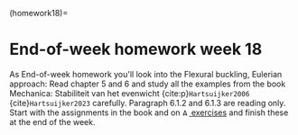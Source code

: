 (homework18)=
# End-of-week homework week 18

As End-of-week homework you'll look into the Flexural buckling, Eulerian approach: 	Read chapter 5 and 6 and study all the examples from the book Mechanica: Stabiliteit van het evenwicht {cite:p}`Hartsuijker2006` {cite}`Hartsuijker2023` carefully. Paragraph 6.1.2 and 6.1.3 are reading only. Start with the assignments in the book and on [<img height="12px" src="../../figures/ANS.svg" alt="ANS"> exercises](https://ans.app/digital_test/assignments/1205690/results/new) and finish these at the end of the week.